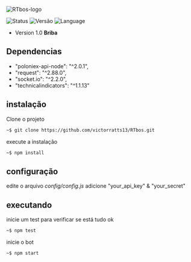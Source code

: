 ![RTbos-logo](https://i.imgur.com/t6CMFiz.png)

![Status](https://img.shields.io/badge/Status-est%C3%A1vel-yellow.svg) ![Versão](https://img.shields.io/badge/Vers%C3%A3o-Briba%20--%201.0-yellowgreen.svg) ![Language](https://img.shields.io/badge/Lang-JavaScript-green.svg)

<!-- START doctoc generated TOC please keep comment here to allow auto update -->
<!-- DON'T EDIT THIS SECTION, INSTEAD RE-RUN doctoc TO UPDATE -->

 - Version 1.0 **Briba**
 
## Dependencias

- "poloniex-api-node": "^2.0.1",
- "request": "^2.88.0",
- "socket.io": "^2.2.0",
- "technicalindicators": "^1.1.13"

## instalação

Clone o projeto
```sh
~$ git clone https://github.com/victorratts13/RTbos.git
```
execute a instalação
```sh
~$ npm install
```

## configuração

edite o arquivo *config/config.js*
adicione "your_api_key" & "your_secret"

## executando
inicie um test para verificar se está tudo ok
```sh
~$ npm test
```
inicie o bot
```sh
~$ npm start
```
